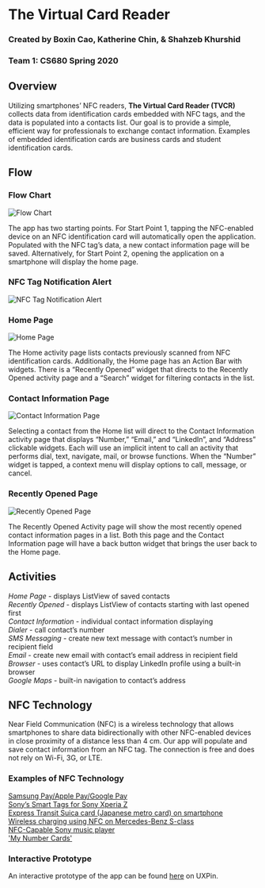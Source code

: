 # The Virtual Card Reader

### Created by Boxin Cao, Katherine Chin, & Shahzeb Khurshid
### Team 1: CS680 Spring 2020

## Overview
Utilizing smartphones’ NFC readers, **The Virtual Card Reader (TVCR)** collects data from identification cards embedded with NFC tags, and the data is populated into a contacts list. Our goal is to provide a simple, efficient way for professionals to exchange contact information. Examples of embedded identification cards are business cards and student identification cards.

## Flow

### Flow Chart
![Flow Chart](https://github.com/katherinechin/TVCR/blob/assets/flow.png)

The app has two starting points. For Start Point 1, tapping the NFC-enabled device on an NFC identification card will automatically open the application. Populated with the NFC tag’s data, a new contact information page will be saved. Alternatively, for Start Point 2, opening the application on a smartphone will display the home page.

### NFC Tag Notification Alert
![NFC Tag Notification Alert](https://github.com/katherinechin/TVCR/blob/assets/alert.png)

### Home Page
![Home Page](https://github.com/katherinechin/TVCR/blob/assets/home.png)

The Home activity page lists contacts previously scanned from NFC identification cards. Additionally, the Home page has an Action Bar with widgets. There is a “Recently Opened” widget that directs to the Recently Opened activity page and a “Search” widget for filtering contacts in the list.

### Contact Information Page
![Contact Information Page](https://github.com/katherinechin/TVCR/blob/assets/contact.png)

Selecting a contact from the Home list will direct to the Contact Information activity page that displays “Number,” “Email,” and “LinkedIn”, and “Address” clickable widgets. Each will use an implicit intent to call an activity that performs dial, text, navigate, mail, or browse functions. When the “Number” widget is tapped, a context menu will display options to call, message, or cancel.

### Recently Opened Page
![Recently Opened Page](https://github.com/katherinechin/TVCR/blob/assets/recents.png)

The Recently Opened Activity page will show the most recently opened contact information pages in a list. Both this page and the Contact Information page will have a back button widget that brings the user back to the Home page.

## Activities
*Home Page* - displays ListView of saved contacts
<br/>*Recently Opened* - displays ListView of contacts starting with last opened first
<br/>*Contact Information* - individual contact information displaying
<br/>*Dialer* - call contact’s number
<br/>*SMS Messaging* - create new text message with contact’s number in recipient field
<br/>*Email* - create new email with contact’s email address in recipient field
<br/>*Browser* - uses contact’s URL to display LinkedIn profile using a built-in browser
<br/>*Google Maps* - built-in navigation to contact’s address

## NFC Technology
Near Field Communication (NFC) is a wireless technology that allows smartphones to share data bidirectionally with other NFC-enabled devices in close proximity of a distance less than 4 cm. Our app will populate and save contact information from an NFC tag. The connection is free and does not rely on Wi-Fi, 3G, or LTE.

### Examples of NFC Technology
[Samsung Pay/Apple Pay/Google Pay](https://www.cnet.com/news/apple-pay-google-pay-samsung-pay-best-mobile-payment-system-compared-nfc/)
<br/>[Sony’s Smart Tags for Sony Xperia Z](https://www.youtube.com/watch?v=w54ORaa754o)
<br/>[Express Transit Suica card (Japanese metro card) on smartphone](https://support.apple.com/en-us/HT207154)
<br/>[Wireless charging using NFC on Mercedes-Benz S-class](https://www.youtube.com/watch?v=LUVIFB1-vq4)
<br/>[NFC-Capable Sony music player](https://www.youtube.com/watch?v=bSJTnv8f-Zs)
<br/>['My Number Cards'](https://appleinsider.com/articles/19/06/11/japanese-iphone-users-will-be-able-to-access-my-number-cards-via-nfc-this-fall)

### Interactive Prototype
An interactive prototype of the app can be found [here](https://bit.ly/2PHaLrw) on UXPin.
